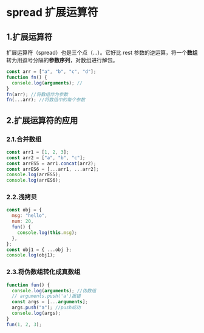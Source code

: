 # spread 扩展运算符

## 1.扩展运算符

扩展运算符（spread）也是三个点（...）。它好比 rest 参数的逆运算，将一个**数组**转为用逗号分隔的**参数序列**，对数组进行解包。

```js
const arr = ["a", "b", "c", "d"];
function fn() {
  console.log(arguments); //
}
fn(arr); //将数组作为参数
fn(...arr); //将数组中的每个参数
```

## 2.扩展运算符的应用

### 2.1.合并数组

```js
const arr1 = [1, 2, 3];
const arr2 = ["a", "b", "c"];
const arrES5 = arr1.concat(arr2);
const arrES6 = [...arr1, ...arr2];
console.log(arrES5);
console.log(arrES6);
```

### 2.2.浅拷贝

```js
const obj = {
  msg: "hello",
  num: 20,
  fun() {
    console.log(this.msg);
  },
};
const obj1 = { ...obj };
console.log(obj1);
```

### 2.3.将伪数组转化成真数组

```js
function fun() {
  console.log(arguments); //伪数组
  // arguments.push('a')报错
  const args = [...arguments];
  args.push("a"); //push成功
  console.log(args);
}
fun(1, 2, 3);
```
